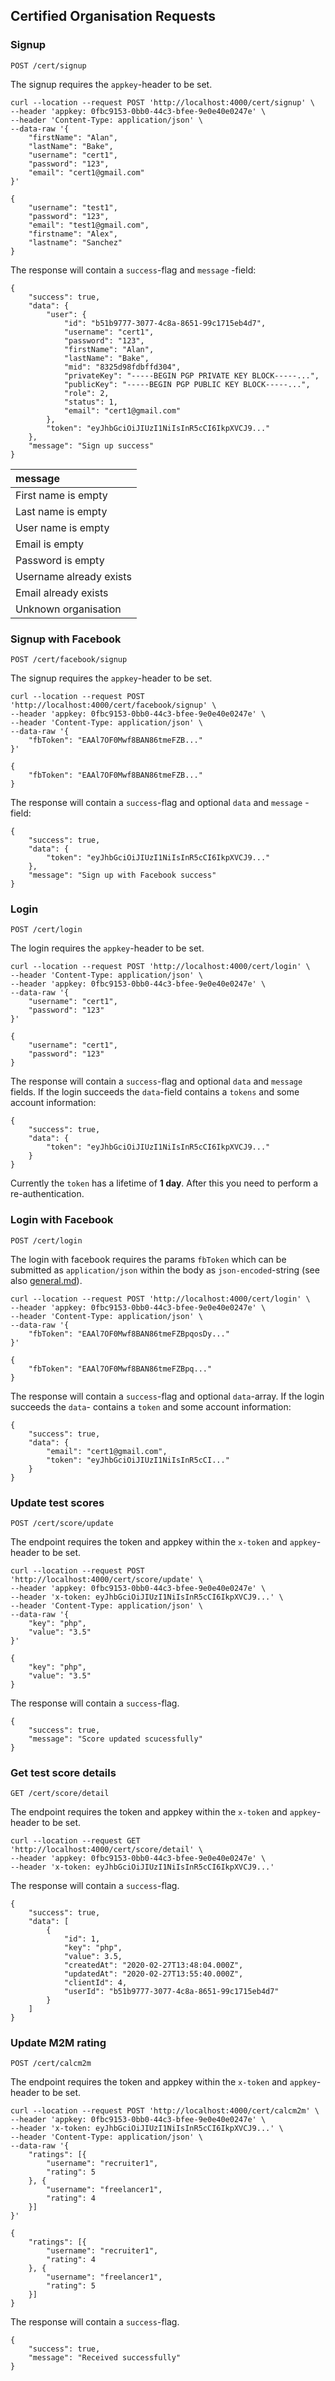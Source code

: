 ## Certified Organisation Requests

### Signup

```
POST /cert/signup
```

The signup requires the `appkey`-header to be set.

```
curl --location --request POST 'http://localhost:4000/cert/signup' \
--header 'appkey: 0fbc9153-0bb0-44c3-bfee-9e0e40e0247e' \
--header 'Content-Type: application/json' \
--data-raw '{
	"firstName": "Alan",
	"lastName": "Bake",
	"username": "cert1",
	"password": "123",
	"email": "cert1@gmail.com"
}'
```

```
{
    "username": "test1",
    "password": "123",
    "email": "test1@gmail.com",
    "firstname": "Alex",
    "lastname": "Sanchez"
}
```

The response will contain a `success`-flag and `message` -field:

```
{
    "success": true,
    "data": {
        "user": {
            "id": "b51b9777-3077-4c8a-8651-99c1715eb4d7",
            "username": "cert1",
            "password": "123",
            "firstName": "Alan",
            "lastName": "Bake",
            "mid": "8325d98fdbffd304",
            "privateKey": "-----BEGIN PGP PRIVATE KEY BLOCK-----...",
            "publicKey": "-----BEGIN PGP PUBLIC KEY BLOCK-----...",
            "role": 2,
            "status": 1,
            "email": "cert1@gmail.com"
        },
        "token": "eyJhbGciOiJIUzI1NiIsInR5cCI6IkpXVCJ9..."
    },
    "message": "Sign up success"
}
```

| **message**                     |
| :------------------------------ |
| First name is empty             |
| Last name is empty              |
| User name is empty              |
| Email is empty                  |
| Password is empty               |
| Username already exists         |
| Email already exists            |
| Unknown organisation            |

### Signup with Facebook

```
POST /cert/facebook/signup
```

The signup requires the `appkey`-header to be set.

```
curl --location --request POST 'http://localhost:4000/cert/facebook/signup' \
--header 'appkey: 0fbc9153-0bb0-44c3-bfee-9e0e40e0247e' \
--header 'Content-Type: application/json' \
--data-raw '{
	"fbToken": "EAAl7OF0Mwf8BAN86tmeFZB..."
}'
```

```
{
    "fbToken": "EAAl7OF0Mwf8BAN86tmeFZB..."
}
```

The response will contain a `success`-flag and optional `data` and `message` -field:

```
{
    "success": true,
    "data": {
        "token": "eyJhbGciOiJIUzI1NiIsInR5cCI6IkpXVCJ9..."
    },
    "message": "Sign up with Facebook success"
}
```

### Login
```
POST /cert/login
```

The login requires the `appkey`-header to be set.

```
curl --location --request POST 'http://localhost:4000/cert/login' \
--header 'Content-Type: application/json' \
--header 'appkey: 0fbc9153-0bb0-44c3-bfee-9e0e40e0247e' \
--data-raw '{
	"username": "cert1",
	"password": "123"
}'
```

```
{
	"username": "cert1",
	"password": "123"
}
```

The response will contain a `success`-flag and optional `data` and `message` fields. If the login succeeds the `data`-field contains a `tokens` and some account information:

```
{
    "success": true,
    "data": {
        "token": "eyJhbGciOiJIUzI1NiIsInR5cCI6IkpXVCJ9..."
    }
}
```

Currently the `token` has a lifetime of **1 day**. After this you need to perform a re-authentication.

### Login with Facebook

```
POST /cert/login
```

The login with facebook requires the params `fbToken` which can be submitted as `application/json` within the body as `json-encoded`-string (see also [general.md](general.md)).

```
curl --location --request POST 'http://localhost:4000/cert/login' \
--header 'appkey: 0fbc9153-0bb0-44c3-bfee-9e0e40e0247e' \
--header 'Content-Type: application/json' \
--data-raw '{
	"fbToken": "EAAl7OF0Mwf8BAN86tmeFZBpqosDy..."
}'
```

```
{
    "fbToken": "EAAl7OF0Mwf8BAN86tmeFZBpq..."
}
```

The response will contain a `success`-flag and optional `data`-array. If the login succeeds the `data`- contains a `token` and some account information:

```
{
    "success": true,
    "data": {
        "email": "cert1@gmail.com",
        "token": "eyJhbGciOiJIUzI1NiIsInR5cCI..."
    }
}
```

### Update test scores

```
POST /cert/score/update
```

The endpoint requires the token and appkey within the `x-token` and `appkey`-header to be set.

```
curl --location --request POST 'http://localhost:4000/cert/score/update' \
--header 'appkey: 0fbc9153-0bb0-44c3-bfee-9e0e40e0247e' \
--header 'x-token: eyJhbGciOiJIUzI1NiIsInR5cCI6IkpXVCJ9...' \
--header 'Content-Type: application/json' \
--data-raw '{
	"key": "php",
	"value": "3.5"
}'
```

```
{
	"key": "php",
	"value": "3.5"
}
```

The response will contain a `success`-flag.

```
{
    "success": true,
    "message": "Score updated scucessfully"
}
```

### Get test score details

```
GET /cert/score/detail
```

The endpoint requires the token and appkey within the `x-token` and `appkey`-header to be set.

```
curl --location --request GET 'http://localhost:4000/cert/score/detail' \
--header 'appkey: 0fbc9153-0bb0-44c3-bfee-9e0e40e0247e' \
--header 'x-token: eyJhbGciOiJIUzI1NiIsInR5cCI6IkpXVCJ9...'
```

The response will contain a `success`-flag.

```
{
    "success": true,
    "data": [
        {
            "id": 1,
            "key": "php",
            "value": 3.5,
            "createdAt": "2020-02-27T13:48:04.000Z",
            "updatedAt": "2020-02-27T13:55:40.000Z",
            "clientId": 4,
            "userId": "b51b9777-3077-4c8a-8651-99c1715eb4d7"
        }
    ]
}
```

### Update M2M rating

```
POST /cert/calcm2m
```
The endpoint requires the token and appkey within the `x-token` and `appkey`-header to be set.

```
curl --location --request POST 'http://localhost:4000/cert/calcm2m' \
--header 'appkey: 0fbc9153-0bb0-44c3-bfee-9e0e40e0247e' \
--header 'x-token: eyJhbGciOiJIUzI1NiIsInR5cCI6IkpXVCJ9...' \
--header 'Content-Type: application/json' \
--data-raw '{
	"ratings": [{
		"username": "recruiter1",
		"rating": 5
	}, {
		"username": "freelancer1",
		"rating": 4
	}]
}'
```

```
{
    "ratings": [{
        "username": "recruiter1",
        "rating": 4
    }, {
        "username": "freelancer1",
        "rating": 5
    }]
}
```

The response will contain a `success`-flag.

```
{
    "success": true,
    "message": "Received successfully"
}
```

